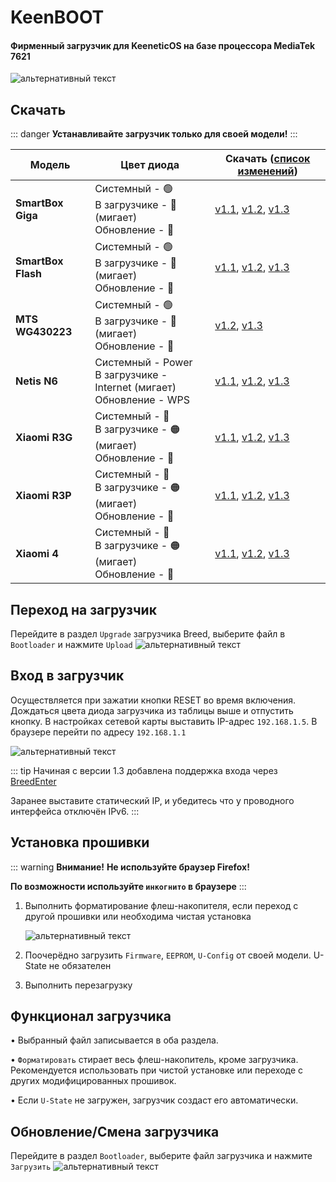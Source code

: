 # KeenBOOT

#### Фирменный загрузчик для KeeneticOS на базе процессора MediaTek 7621

![альтернативный текст](/assets/images/wiki/helpful/keenboot/main.png)

## Скачать

::: danger
**Устанавливайте загрузчик только для своей модели!**
:::

| Модель             | Цвет диода                                                                   | Скачать ([список изменений](https://t.me/keeneticported/7905))                                                                                                                                    |
|--------------------|------------------------------------------------------------------------------|---------------------------------------------------------------------------------------------------------------------------------------------------------------------------------------------------|
| **SmartBox Giga**  | Системный - 🟢<br/>В загрузчике - 🔵 (мигает) <br/>Обновление - 🔴           | [v1.1](/assets/files/keenboot/v1.1/KeenBOOT-SB_Giga_v1.1.bin), [v1.2](/assets/files/keenboot/v1.2/KeenBOOT-SB_Giga_v1.2.bin), [v1.3](/assets/files/keenboot/v1.3/KeenBOOT-SB_Giga_v1.3.bin)       |
| **SmartBox Flash** | Системный - 🟢<br/>В загрузчике - 🔵 (мигает) <br/>Обновление - 🔴           | [v1.1](/assets/files/keenboot/v1.1/KeenBOOT-SB_Flash_v1.1.bin), [v1.2](/assets/files/keenboot/v1.2/KeenBOOT-SB_Flash_v1.2.bin), [v1.3](/assets/files/keenboot/v1.3/KeenBOOT-SB_Flash_v1.3.bin)    |
| **MTS WG430223**   | Системный - 🟢<br/>В загрузчике - 🔴 (мигает) <br/>Обновление - 🔴           | [v1.2](/assets/files/keenboot/v1.2/KeenBOOT-MTS_WG430223_v1.2.bin), [v1.3](/assets/files/keenboot/v1.3/KeenBOOT-MTS_WG430223_v1.3.bin)                                                            |
| **Netis N6**       | Системный - Power<br/>В загрузчике - Internet (мигает) <br/>Обновление - WPS | [v1.1](/assets/files/keenboot/v1.1/KeenBOOT-Netis_N6_v1.1.bin), [v1.2](/assets/files/keenboot/v1.2/KeenBOOT-Netis_N6_v1.2.bin), [v1.3](/assets/files/keenboot/v1.3/KeenBOOT-Netis_N6_v1.3.bin)    |
| **Xiaomi R3G**     | Системный - 🔵<br/>В загрузчике - 🟠 (мигает) <br/>Обновление - 🔴           | [v1.1](/assets/files/keenboot/v1.1/KeenBOOT-Xiaomi_3G_v1.1.bin), [v1.2](/assets/files/keenboot/v1.2/KeenBOOT-Xiaomi_3G_v1.2.bin), [v1.3](/assets/files/keenboot/v1.3/KeenBOOT-Xiaomi_3G_v1.3.bin) |
| **Xiaomi R3P**     | Системный - 🔵<br/>В загрузчике - 🟠 (мигает) <br/>Обновление - 🔴           | [v1.1](/assets/files/keenboot/v1.1/KeenBOOT-Xiaomi_3P_v1.1.bin), [v1.2](/assets/files/keenboot/v1.2/KeenBOOT-Xiaomi_3P_v1.2.bin), [v1.3](/assets/files/keenboot/v1.3/KeenBOOT-Xiaomi_3P_v1.3.bin) |
| **Xiaomi 4**       | Системный - 🔵<br/>В загрузчике - 🟠 (мигает) <br/>Обновление - 🔴           | [v1.1](/assets/files/keenboot/v1.1/KeenBOOT-Xiaomi_4_v1.1.bin), [v1.2](/assets/files/keenboot/v1.2/KeenBOOT-Xiaomi_4_v1.2.bin), [v1.3](/assets/files/keenboot/v1.3/KeenBOOT-Xiaomi_4_v1.3.bin)    |

## Переход на загрузчик

Перейдите в раздел `Upgrade` загрузчика Breed, выберите файл в `Bootloader` и нажмите `Upload`
![альтернативный текст](/assets/images/wiki/helpful/breed/upgrade.png)

## Вход в загрузчик

Осуществляется при зажатии кнопки RESET во время включения. Дождаться цвета диода загрузчика из таблицы выше и отпустить кнопку. В настройках сетевой карты выставить IP-адрес `192.168.1.5`.
В браузере перейти по адресу `192.168.1.1`

![альтернативный текст](/assets/images/wiki/helpful/keenboot/network.png)

::: tip
Начиная с версии 1.3 добавлена поддержка входа через [BreedEnter](/wiki/helpful/breedBootloader#breedenter)

Заранее выставите статический IP, и убедитесь что у проводного интерфейса отключён IPv6.
:::

## Установка прошивки

::: warning **Внимание!**
**Не используйте браузер Firefox!**

**По возможности используйте `инкогнито` в браузере**
:::

1. Выполнить форматирование флеш-накопителя, если переход с другой прошивки или необходима чистая установка

   ![альтернативный текст](/assets/images/wiki/helpful/keenboot/erase.png)
2. Поочерёдно загрузить `Firmware`, `EEPROM`, `U-Config` от своей модели. U-State не обязателен
3. Выполнить перезагрузку

## Функционал загрузчика

• Выбранный файл записывается в оба раздела.

• `Форматировать` стирает весь флеш-накопитель, кроме загрузчика. Рекомендуется использовать при чистой установке или переходе с других модифицированных прошивок.

• Если `U-State` не загружен, загрузчик создаст его автоматически.

## Обновление/Смена загрузчика

Перейдите в раздел `Bootloader`, выберите файл загрузчика и нажмите `Загрузить`
![альтернативный текст](/assets/images/wiki/helpful/keenboot/update.png)